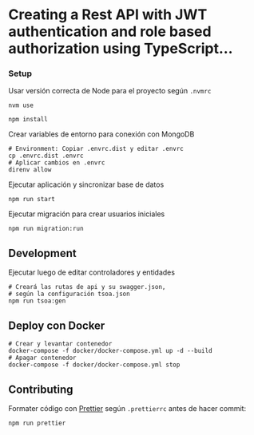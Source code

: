 # Creating a Rest API with JWT authentication and role based authorization using TypeScript…

### Setup

Usar versión correcta de Node para el proyecto según `.nvmrc`

```
nvm use
```

```
npm install
```

Crear variables de entorno para conexión con MongoDB

```
# Environment: Copiar .envrc.dist y editar .envrc
cp .envrc.dist .envrc
# Aplicar cambios en .envrc
direnv allow
```

Ejecutar aplicación y sincronizar base de datos

```
npm run start
```

Ejecutar migración para crear usuarios iniciales

```
npm run migration:run
``` 

## Development
Ejecutar luego de editar controladores y entidades 

``` 
# Creará las rutas de api y su swagger.json,
# según la configuración tsoa.json
npm run tsoa:gen
```

## Deploy con Docker
```  
# Crear y levantar contenedor
docker-compose -f docker/docker-compose.yml up -d --build
# Apagar contenedor
docker-compose -f docker/docker-compose.yml stop
``` 

## Contributing

Formater código con [Prettier](https://prettier.io/) según `.prettierrc` antes de hacer commit:
```             
npm run prettier
```
